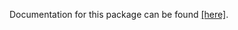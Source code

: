 Documentation for this package can be found [[here]]( https://zhenxingguo0015.github.io/Homepage/).
